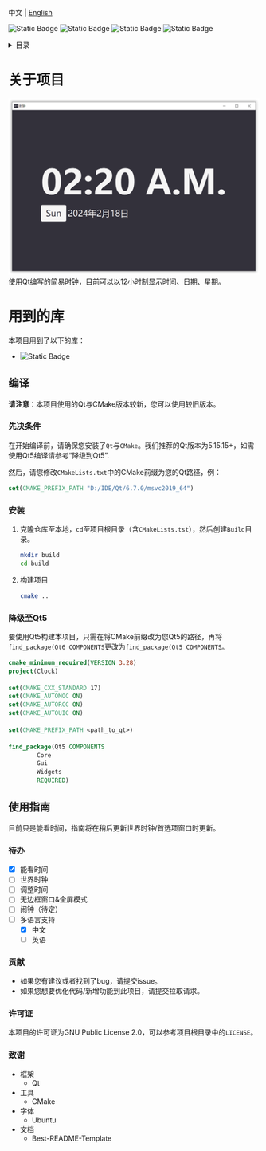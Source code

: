 中文 | [English](../en-us/readme.md)

![Static Badge](https://img.shields.io/badge/Qt-6.7.0-green?style=plastic&logo=qt)
![Static Badge](https://img.shields.io/badge/CMake-3.28-yellow?style=plastic&logo=cmake)
![Static Badge](https://img.shields.io/badge/License-GPL%202.0-blue?style=plastic)
![Static Badge](https://img.shields.io/badge/Made%20with-Love-red?style=plastic)

<details>
  <summary>目录</summary>
  <ol>
    <li>
      <a href="#关于项目">关于项目</a>
      <ul>
        <li><a href="#用到的库">用到的库</a></li>
      </ul>
    </li>
    <li>
      <a href="#编译">编译</a>
      <ul>
        <li><a href="#先决条件">先决条件</a></li>
        <li><a href="#安装">安装</a></li>
        <li><a href="#降级至Qt5">降级至Qt5</a></li>
      </ul>
    </li>
    <li><a href="#使用指南">使用指南</a></li>
    <li><a href="#待办">待办</a></li>
    <li><a href="#贡献">贡献</a></li>
    <li><a href="#许可证">许可证</a></li>
    <li><a href="#致谢">致谢</a></li>
  </ol>
</details>

# 关于项目
![](./docs/img/screenshot.png)
使用Qt编写的简易时钟，目前可以以12小时制显示时间、日期、星期。

# 用到的库
本项目用到了以下的库：

- ![Static Badge](https://img.shields.io/badge/Qt-6.7.0-green?style=flat-square&logo=qt)

## 编译

**请注意**：本项目使用的Qt与CMake版本较新，您可以使用较旧版本。

### 先决条件

在开始编译前，请确保您安装了`Qt`与`CMake`。我们推荐的Qt版本为5.15.15+，如需使用Qt5编译请参考“降级到Qt5”.

然后，请您修改`CMakeLists.txt`中的CMake前缀为您的Qt路径，例：

  ```cmake
  set(CMAKE_PREFIX_PATH "D:/IDE/Qt/6.7.0/msvc2019_64")
  ```

### 安装

1. 克隆仓库至本地，`cd`至项目根目录（含`CMakeLists.tst`），然后创建`Build`目录。

   ```sh
   mkdir build
   cd build
   ```
2. 构建项目
   ```sh
   cmake ..
   ```

### 降级至Qt5

要使用Qt5构建本项目，只需在将CMake前缀改为您Qt5的路径，再将`find_package(Qt6 COMPONENTS`更改为`find_package(Qt5 COMPONENTS`。

```cmake
cmake_minimum_required(VERSION 3.28)
project(Clock)

set(CMAKE_CXX_STANDARD 17)
set(CMAKE_AUTOMOC ON)
set(CMAKE_AUTORCC ON)
set(CMAKE_AUTOUIC ON)

set(CMAKE_PREFIX_PATH <path_to_qt>)

find_package(Qt5 COMPONENTS
        Core
        Gui
        Widgets
        REQUIRED)
```

## 使用指南

目前只是能看时间，指南将在稍后更新世界时钟/首选项窗口时更新。

### 待办
- [x] 能看时间
- [ ] 世界时钟
- [ ] 调整时间
- [ ] 无边框窗口&全屏模式
- [ ] 闹钟（待定）
- [ ] 多语言支持
    - [x] 中文
    - [ ] 英语

### 贡献
- 如果您有建议或者找到了bug，请提交issue。
- 如果您想要优化代码/新增功能到此项目，请提交拉取请求。

### 许可证

本项目的许可证为GNU Public License 2.0，可以参考项目根目录中的`LICENSE`。

### 致谢

- 框架
    - Qt
- 工具
    - CMake
- 字体
    - Ubuntu
- 文档
  - Best-README-Template